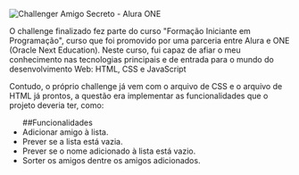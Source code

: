 
![Challenger Amigo Secreto - Alura ONE](https://github.com/user-attachments/assets/1d6939aa-02a5-4596-9562-8de99fc3485a)

<p>O challenge finalizado fez parte do curso "Formação Iniciante em Programação", curso que foi promovido por uma parceria entre Alura e ONE (Oracle Next Education).
Neste curso, fui capaz de afiar o meu conhecimento nas tecnologias principais e de entrada para o mundo do desenvolvimento Web: HTML, CSS e JavaScript</p>
<p>Contudo, o próprio challenge já vem com o arquivo de CSS e o arquivo de HTML já prontos, a questão era implementar as funcionalidades que o projeto deveria ter, como:</p>


<ul>##Funcionalidades
  
<li>Adicionar amigo à lista.</li>
<li>Prever se a lista está vazia.</li>
<li>Prever se o nome adicionado à lista está vazio.</li>
<li>Sorter os amigos dentre os amigos adicionados.</li>
</ul>
